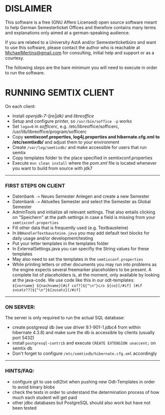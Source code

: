 
DISLAIMER
=========

This software is a free (GNU Affero Licensed) open source software meant to help German Semesterticket Offices and 
therefore contains many terms and explanations only aimed at a german-speaking audience.

If you are related to a University AstA and/or Semesterticketbüro and want to use this software, please contact the
author who is reachable at MichaelMertins@gmail.com for consulting, initial help and support or as a courtesy.

The following steps are the bare minimum you will need to execute in order to run the software.


RUNNING SEMTIX CLIENT
======================
On each client:
- Install _openjdk-7-(jre|jdk)_ and _libreoffice_
- Setup and configure printer, so `/usr/bin/soffice -p` works
- Set `logo=0` in _sofficerc_, e.g. /etc/libreoffice/sofficerc, /usr/lib/libreoffice/program/sofficerc
- Copy **semtixconf.properties, log4j.properties and hibernate.cfg.xml to /etc/semtixdb/** and adjust them to your environment
- Create `/var/log/semtixdb/` and make accessible for users that run semtix
- Copy templates folder to the place specified in semtixconf.properties
- Execute `mvn clean install` where the _pom.xml_ file is located whenever you want to build from source with jdk7

---

### FIRST STEPS ON CLIENT
- Datenbank `->` Neues Semester Anlegen and create a new Semester
- Datenbank `->` Aktuelles Semester and select the Semester as Global Semester
- AdminTools and initialize all relevant settings. That also entails clicking on "Speichern" at the path settings in case a field is missing from your `semtixconf.properties`
- Fill other data that is frequently used (e.g. Textbausteine)
- In `DBHandlerTextbausteine.java` you may add default text blocks for daily usage and/or development/testing
- Put your letter templates in the templates folder
- In ExternalSettings.java you can specifiy the String values for these templates
- May also need to set the templates in the `semtixconf.properties` 
- While printing letters or other documents you may run into problems as the engine expects several freemarker placeholders to be present. A complete list of placeholders is, at the moment, only available by looking at the java-code. We use code like this in our odt-templates:     
      ``
      ${vorname} ${nachname}[#if co??]${"\n"}c/o ${co}[/#if]
      [#if zusatz??]${"\n"}${zusatz}[/#if] 
      ``  


--- 

### ON SERVER:
The server is only required to run the actual SQL database:
- create postgresql db (we use driver 9.1-901-1.jdbc4 from within hibernate 4.3.8)
  and make sure the db is accessible by clients (usually port 5432)
- install `postgresql-contrib` and execute `CREATE EXTENSION unaccent;` on semtix db
- Don't forget to configure `/etc/semtixdb/hibernate.cfg.xml` accordingly


---

### HINTS/FAQ:
- configure git to use odt2txt when pushing new Odt-Templates in order to avoid binary blobs
- check the tests in order to understand the determination process of how much each student will get paid
- other jdbc databases but PostgreSQL should also work but have not been tested


